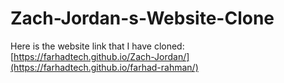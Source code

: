 # Zach-Jordan-s-Website-Clone
Here is the website link that I have cloned: [https://farhadtech.github.io/Zach-Jordan/](https://farhadtech.github.io/farhad-rahman/)
